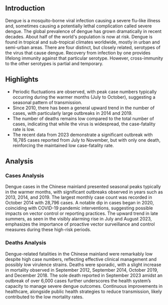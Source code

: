 ## Introduction

Dengue is a mosquito-borne viral infection causing a severe flu-like illness and, sometimes causing a potentially lethal complication called severe dengue. The global prevalence of dengue has grown dramatically in recent decades. About half of the world's population is now at risk. Dengue is found in tropical and sub-tropical climates worldwide, mostly in urban and semi-urban areas. There are four distinct, but closely related, serotypes of the virus that cause dengue. Recovery from infection by one provides lifelong immunity against that particular serotype. However, cross-immunity to the other serotypes is partial and temporary.

## Highlights

- Periodic fluctuations are observed, with peak case numbers typically occurring during the warmer months (July to October), suggesting a seasonal pattern of transmission. <br/>
- Since 2010, there has been a general upward trend in the number of cases, with particularly large outbreaks in 2014 and 2019. <br/>
- The number of deaths remains low compared to the total number of cases, indicating that while the virus is widespread, the case-fatality rate is low. <br/>
- The recent data from 2023 demonstrate a significant outbreak with 16,785 cases reported from July to November, but with only one death, reinforcing the maintained low case-fatality rate. <br/>
## Analysis

### Cases Analysis
Dengue cases in the Chinese mainland presented seasonal peaks typically in the warmer months, with significant outbreaks observed in years such as 2013, 2014, and 2019. The largest monthly case count was recorded in October 2014 with 28,796 cases. A notable dip in cases began in 2020, coinciding with COVID-19 pandemic interventions, suggesting possible impacts on vector control or reporting practices. The upward trend in late summers, as seen in the visibly alarming rise in July and August 2023, emphasizes the importance of proactive vector surveillance and control measures during these high-risk periods.

### Deaths Analysis
Dengue-related fatalities in the Chinese mainland were remarkably low despite high case numbers, reflecting effective clinical management and possibly low virulence strains. Deaths were sporadic, with a slight increase in mortality observed in September 2012, September 2014, October 2019, and December 2018. The sole death reported in September 2023 amidst an outbreak of over 6,000 cases further underscores the health system’s capacity to manage severe dengue outcomes. Continuous improvements in healthcare, alongside public health strategies to reduce transmission, likely contributed to the low mortality rates.
